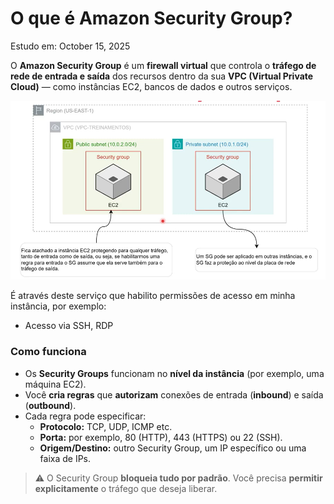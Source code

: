 # O que é Amazon Security Group?

Estudo em: October 15, 2025

O **Amazon Security Group** é um **firewall virtual** que controla o **tráfego de rede de entrada e saída** dos recursos dentro da sua **VPC (Virtual Private Cloud)** — como instâncias EC2, bancos de dados e outros serviços.

![image.png](image.png)

É através deste serviço que habilito permissões de acesso em minha instância, por exemplo:

- Acesso via SSH, RDP

### Como funciona

- Os **Security Groups** funcionam no **nível da instância** (por exemplo, uma máquina EC2).
- Você **cria regras** que **autorizam** conexões de entrada (**inbound**) e saída (**outbound**).
- Cada regra pode especificar:
    - **Protocolo:** TCP, UDP, ICMP etc.
    - **Porta:** por exemplo, 80 (HTTP), 443 (HTTPS) ou 22 (SSH).
    - **Origem/Destino:** outro Security Group, um IP específico ou uma faixa de IPs.
    

> ⚠️ O Security Group **bloqueia tudo por padrão**.
> Você precisa **permitir explicitamente** o tráfego que deseja liberar.
